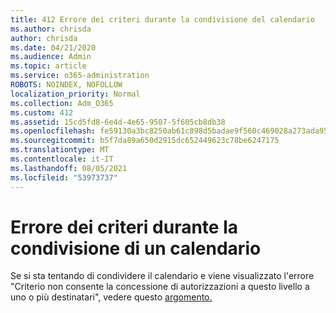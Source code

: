 ```yaml
---
title: 412 Errore dei criteri durante la condivisione del calendario
ms.author: chrisda
author: chrisda
ms.date: 04/21/2020
ms.audience: Admin
ms.topic: article
ms.service: o365-administration
ROBOTS: NOINDEX, NOFOLLOW
localization_priority: Normal
ms.collection: Adm_O365
ms.custom: 412
ms.assetid: 15cd5fd8-6e4d-4e65-9507-5f605cb8db38
ms.openlocfilehash: fe59130a3bc8250ab61c898d5badae9f560c469028a273ada9576109e18c330a
ms.sourcegitcommit: b5f7da89a650d2915dc652449623c78be6247175
ms.translationtype: MT
ms.contentlocale: it-IT
ms.lasthandoff: 08/05/2021
ms.locfileid: "53973737"
---
```

# <a name="policy-error-when-sharing-a-calendar"></a>Errore dei criteri durante la condivisione di un calendario

Se si sta tentando di condividere il calendario e viene visualizzato l'errore "Criterio non consente la concessione di autorizzazioni a questo livello a uno o più destinatari", vedere questo [argomento.](https://support.microsoft.com/help/3187524/policy-does-not-allow-granting-permissions-at-this-level-to-one-or-mor)
